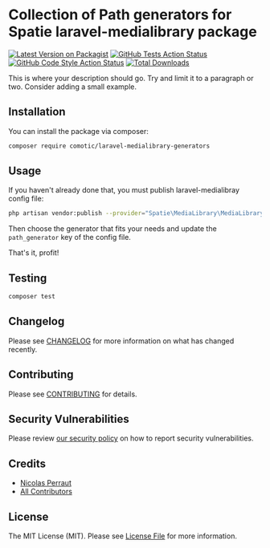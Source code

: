 # Collection of Path generators for Spatie laravel-medialibrary package

[![Latest Version on Packagist](https://img.shields.io/packagist/v/comotic/laravel-medialibrary-generators.svg?style=flat-square)](https://packagist.org/packages/comotic/laravel_medialibrary_generators)
[![GitHub Tests Action Status](https://img.shields.io/github/workflow/status/comotic/laravel-medialibrary-generators/run-tests?label=tests)](https://github.com/comotic/laravel-medialibrary-generators/actions?query=workflow%3ATests+branch%3Amaster)
[![GitHub Code Style Action Status](https://img.shields.io/github/workflow/status/comotic/laravel-medialibrary-generators/Check%20&%20fix%20styling?label=code%20style)](https://github.com/comotic/laravel-medialibrary-generators/actions?query=workflow%3A"Check+%26+fix+styling"+branch%3Amaster)
[![Total Downloads](https://img.shields.io/packagist/dt/comotic/laravel-medialibrary-generators.svg?style=flat-square)](https://packagist.org/packages/comotic/laravel_medialibrary_generators)

This is where your description should go. Try and limit it to a paragraph or two. Consider adding a small example.

## Installation

You can install the package via composer:

```bash
composer require comotic/laravel-medialibrary-generators
```

## Usage

If you haven't already done that, you must publish laravel-medialibray config file:
```bash
php artisan vendor:publish --provider="Spatie\MediaLibrary\MediaLibraryServiceProvider" --tag="config"
```

Then choose the generator that fits your needs and update the `path_generator` key of the config file.

That's it, profit!

## Testing

```bash
composer test
```

## Changelog

Please see [CHANGELOG](CHANGELOG.md) for more information on what has changed recently.

## Contributing

Please see [CONTRIBUTING](.github/CONTRIBUTING.md) for details.

## Security Vulnerabilities

Please review [our security policy](../../security/policy) on how to report security vulnerabilities.

## Credits

- [Nicolas Perraut](https://github.com/tuarrep)
- [All Contributors](../../contributors)

## License

The MIT License (MIT). Please see [License File](LICENSE.md) for more information.
